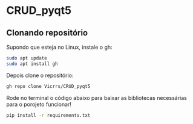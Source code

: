 # CRUD_pyqt5


## Clonando repositório
Supondo que esteja no Linux, instale o gh:

```bash
sudo apt update
sudo apt install gh
```

Depois clone o repositório:


```bash
gh repo clone Vicrrs/CRUD_pyqt5
```
Rode no terminal o código abaixo para baixar as bibliotecas necessárias para o porojeto funcionar!

```bash
pip install -r requirements.txt
```
